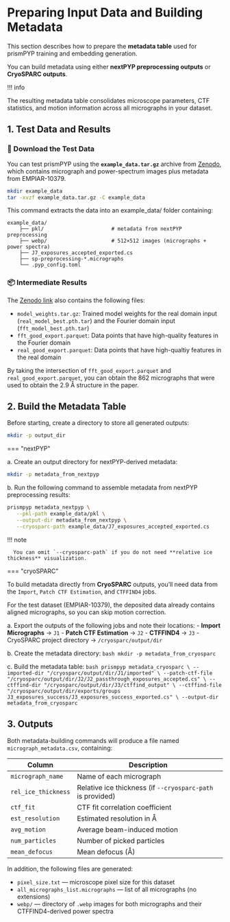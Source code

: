 # Preparing Input Data and Building Metadata

This section describes how to prepare the **metadata table** used for prismPYP training and embedding generation.  

You can build metadata using either **nextPYP preprocessing outputs** or **CryoSPARC outputs**.

!!! info

   The resulting metadata table consolidates microscope parameters, CTF statistics, and motion information across all micrographs in your dataset.

## 1. Test Data and Results

### 🧪 Download the Test Data

You can test prismPYP using the **`example_data.tar.gz`** archive from [Zenodo](https://doi.org/10.5281/zenodo.17161604),  
which contains micrograph and power-spectrum images plus metadata from EMPIAR-10379.

```bash
mkdir example_data
tar -xvzf example_data.tar.gz -C example_data
```

This command extracts the data into an example_data/ folder containing:

```
example_data/
    ├── pkl/                      # metadata from nextPYP preprocessing
    ├── webp/                     # 512×512 images (micrographs + power spectra)
    ├── J7_exposures_accepted_exported.cs
    ├── sp-preprocessing-*.micrographs
    └── .pyp_config.toml
```

### 📦 Intermediate Results

The [Zenodo link](https://doi.org/10.5281/zenodo.17161604) also contains the following files:

* ```model_weights.tar.gz```: Trained model weights for the real domain input (```real_model_best.pth.tar```) and the Fourier domain input (```fft_model_best.pth.tar```)
* ```fft_good_export.parquet```: Data points that have high-quality features in the Fourier domain
* ```real_good_export.parquet```: Data points that have high-qualtiy features in the real domain

By taking the intersection of ```fft_good_export.parquet``` and ```real_good_export.parquet```, you can obtain the 862 micrographs that were used to obtain the 2.9&nbsp;Å structure in the paper.

## 2. Build the Metadata Table

Before starting, create a directory to store all generated outputs:

```bash
mkdir -p output_dir
```

=== "nextPYP"

   a. Create an output directory for nextPYP-derived metadata:
   ```bash
   mkdir -p metadata_from_nextpyp
   ```

   b. Run the following command to assemble metadata from nextPYP preprocessing results:
   ```bash
   prismpyp metadata_nextpyp \
      --pkl-path example_data/pkl \
      --output-dir metadata_from_nextpyp \
      --cryosparc-path example_data/J7_exposures_accepted_exported.cs
   ```

   !!! note
   
      You can omit `--cryosparc-path` if you do not need **relative ice thickness** visualization.

=== "cryoSPARC"

   To build metadata directly from **CryoSPARC** outputs, you’ll need data from the `Import`, `Patch CTF Estimation`, and `CTFFIND4` jobs.

   For the test dataset (EMPIAR-10379), the deposited data already contains aligned micrographs, so you can skip motion correction.

   a. Export the outputs of the following jobs and note their locations:
      - **Import Micrographs** → `J1`
      - **Patch CTF Estimation** → `J2`
      - **CTFFIND4** → `J3`
      - CryoSPARC project directory → `/cryosparc/output/dir`

   b. Create the metadata directory:
      ```bash
      mkdir -p metadata_from_cryosparc
      ```

   c. Build the metadata table:
      ```bash
      prismpyp metadata_cryosparc \
         --imported-dir "/cryosparc/output/dir/J1/imported" \
         --patch-ctf-file "/cryosparc/output/dir/J2/J2_passthrough_exposures_accepted.cs" \
         --ctffind-dir "/cryosparc/output/dir/J3/ctffind_output" \
         --ctffind-file "/cryosparc/output/dir/exports/groups J3_exposures_success/J3_exposures_success_exported.cs" \
         --output-dir metadata_from_cryosparc
      ```

## 3. Outputs

Both metadata-building commands will produce a file named `micrograph_metadata.csv`, containing:

| Column | Description |
|---------|--------------|
| `micrograph_name` | Name of each micrograph |
| `rel_ice_thickness` | Relative ice thickness (if `--cryosparc-path` is provided) |
| `ctf_fit` | CTF fit correlation coefficient |
| `est_resolution` | Estimated resolution in Å |
| `avg_motion` | Average beam-induced motion |
| `num_particles` | Number of picked particles |
| `mean_defocus` | Mean defocus (Å) |

In addition, the following files are generated:

- `pixel_size.txt` — microscope pixel size for this dataset  
- `all_micrographs_list.micrographs` — list of all micrographs (no extensions)  
- `webp/` — directory of `.webp` images for both micrographs and their CTFFIND4-derived power spectra
<!-- 
> For the remainder of this tutorial, we’ll assume you’re using the `metadata_from_nextpyp` directory.  
> You can easily switch to another dataset by setting `--metadata-path` to `metadata_from_nextpyp` or `metadata_from_cryosparc`, depending on your source. -->
